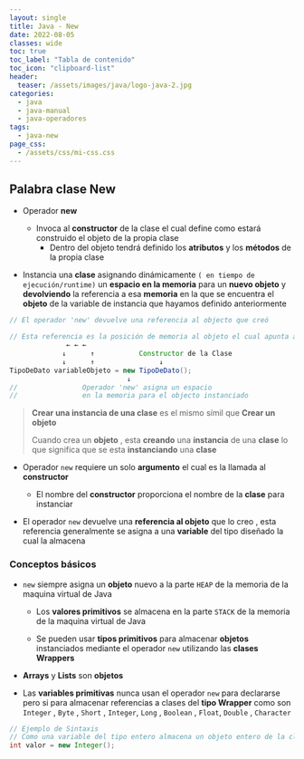 ```yaml
---
layout: single
title: Java - New
date: 2022-08-05
classes: wide
toc: true
toc_label: "Tabla de contenido"
toc_icon: "clipboard-list"
header:
  teaser: /assets/images/java/logo-java-2.jpg
categories:
  - java
  - java-manual
  - java-operadores
tags:
  - java-new
page_css: 
  - /assets/css/mi-css.css
---
```


## Palabra clase New

* Operador **new**
  * Invoca al **constructor** de la clase el cual define como estará construido el objeto de la propia clase
    * Dentro del objeto tendrá definido los **atributos** y los **métodos** de la propia clase

* Instancia una **clase** asignando dinámicamente ``( en tiempo de ejecución/runtime)`` un **espacio en la memoria** para un **nuevo objeto** y **devolviendo** la referencia a esa **memoria** en la que se encuentra el **objeto** de la variable de instancia que hayamos definido anteriormente

```java
// El operador 'new' devuelve una referencia al objecto que creó

// Esta referencia es la posición de memoria al objeto el cual apunta al constructor que tiene almacenado todos los atributos y método de la clase que los definió
              ← ← ← 
             ↓      ↑           Constructor de la Clase
             ↓      ↑                ↓
TipoDeDato variableObjeto = new TipoDeDato();
                             ↓  
//                Operador 'new' asigna un espacio 
//                en la memoria para el objecto instanciado    
```

> **Crear una instancia de una clase** es el mismo símil que **Crear un objeto**
>
> Cuando crea un **objeto** , esta **creando** una **instancia** de una **clase** lo que significa que se esta **instanciando** una **clase**

* Operador ``new`` requiere un solo **argumento** el cual es la llamada al **constructor**
  * El nombre del **constructor** proporciona el nombre de la **clase** para instanciar

* El operador ``new`` devuelve una **referencia al objeto** que lo creo , esta referencia generalmente se asigna a una **variable** del tipo diseñado la cual la almacena

### Conceptos básicos

* ``new`` siempre asigna un **objeto** nuevo a la parte ``HEAP`` de la memoria de la maquina virtual de Java

  * Los **valores primitivos** se almacena en la parte ``STACK`` de la memoria de la maquina virtual de Java
  
  * Se pueden usar **tipos primitivos** para almacenar **objetos** instanciados mediante el operador ``new`` utilizando las **clases Wrappers**

* **Arrays** y **Lists** son **objetos**

* Las **variables primitivas** nunca usan el operador ``new`` para declararse pero si para almacenar referencias a clases del **tipo Wrapper** como son ``Integer`` , ``Byte`` , ``Short``  , ``Integer``,  ``Long`` , ``Boolean`` , ``Float``,  ``Double`` ,  ``Character``

```java
// Ejemplo de Sintaxis
// Como una variable del tipo entero almacena un objeto entero de la clase Wrapper Integer
int valor = new Integer();
```
